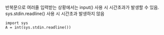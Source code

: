 반복문으로 여러줄 입력받는 상황에서는 input() 사용 시 시간초과가 발생할 수 있음. sys.stdin.readline() 사용 시 시간초과 발생하지 않음
```
import sys
A = int(sys.stdin.readline())
```
